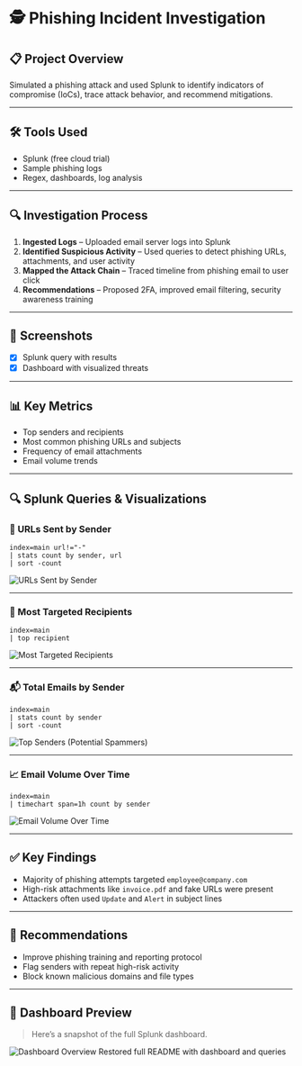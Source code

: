 
# 🕵️ Phishing Incident Investigation

## 📋 Project Overview
Simulated a phishing attack and used Splunk to identify indicators of compromise (IoCs), trace attack behavior, and recommend mitigations.

---

## 🛠️ Tools Used
- Splunk (free cloud trial)
- Sample phishing logs
- Regex, dashboards, log analysis

---

## 🔍 Investigation Process
1. **Ingested Logs** – Uploaded email server logs into Splunk
2. **Identified Suspicious Activity** – Used queries to detect phishing URLs, attachments, and user activity
3. **Mapped the Attack Chain** – Traced timeline from phishing email to user click
4. **Recommendations** – Proposed 2FA, improved email filtering, security awareness training

---

## 📸 Screenshots
- [x] Splunk query with results
- [x] Dashboard with visualized threats

---

## 📊 Key Metrics
- Top senders and recipients
- Most common phishing URLs and subjects
- Frequency of email attachments
- Email volume trends

---

## 🔍 Splunk Queries & Visualizations

### 🔗 URLs Sent by Sender
```spl
index=main url!="-" 
| stats count by sender, url 
| sort -count
```
![URLs Sent by Sender](https://github.com/user-attachments/assets/93d8051a-ff96-4421-bd0d-a94a2d8a01a9)

---

### 🎯 Most Targeted Recipients
```spl
index=main 
| top recipient
```
![Most Targeted Recipients](https://github.com/user-attachments/assets/453cb61e-8ab7-4b7b-a66a-a332714a4bf4)

---

### 📬 Total Emails by Sender
```spl
index=main 
| stats count by sender 
| sort -count
```
![Top Senders (Potential Spammers)](https://github.com/user-attachments/assets/78fc2a63-f62e-43bd-bad6-a8c8fa2af129)

---

### 📈 Email Volume Over Time
```spl
index=main 
| timechart span=1h count by sender
```
![Email Volume Over Time](https://github.com/user-attachments/assets/7911962c-4764-433e-a298-5f78b3b1b3a9)

---

## ✅ Key Findings
- Majority of phishing attempts targeted `employee@company.com`
- High-risk attachments like `invoice.pdf` and fake URLs were present
- Attackers often used `Update` and `Alert` in subject lines

---

## 📌 Recommendations
- Improve phishing training and reporting protocol
- Flag senders with repeat high-risk activity
- Block known malicious domains and file types

---

## 📸 Dashboard Preview
> Here’s a snapshot of the full Splunk dashboard.

![Dashboard Overview](./screenshots/dashboard_full.png)
Restored full README with dashboard and queries
